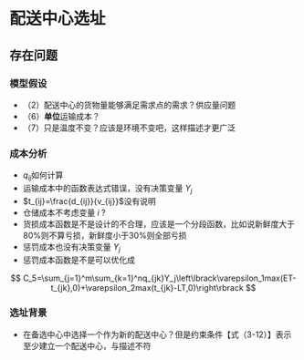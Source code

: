 # 配送中心选址

## 存在问题

### 模型假设

- （2）配送中心的货物量能够满足需求点的需求？供应量问题
- （6）**单位**运输成本？
- （7）只是温度不变？应该是环境不变吧，这样描述才更广泛

### 成本分析

- $q_{ij}$如何计算
- 运输成本中的函数表达式错误，没有决策变量 $Y_j$
- $t_{ij}=\frac{d_{ij}}{v_{ij}}$没有说明
- 仓储成本不考虑变量 $i$ ?
- 货损成本函数是不是设计的不合理，应该是一个分段函数，比如说新鲜度大于80%则不算亏损，新鲜度小于30%则全部亏损
- 惩罚成本也没有决策变量 $Y_j$
- 惩罚成本函数是不是可以优化成

$$
C_5=\sum_{j=1}^m\sum_{k=1}^nq_{jk}Y_j\left\lbrack\varepsilon_1max(ET-t_{jk},0)+\varepsilon_2max(t_{jk}-LT,0)\right\rbrack
$$



### 选址背景

- 在备选中心中选择一个作为新的配送中心？但是约束条件【式（3-12）】表示至少建立一个配送中心，与描述不符


